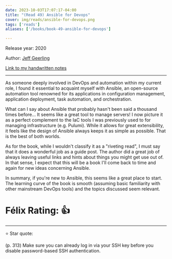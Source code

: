 ```yaml
---
date: 2023-10-03T17:07:17-04:00
title: "(Read 49) Ansible for Devops"
cover: img/reads/ansible-for-devops.png
tags: ['reads']
aliases: ['/books/book-49-ansible-for-devops']

---
```


Release year: 2020

Author: [Jeff Geerling](https://www.linkedin.com/in/jeff-geerling-086bb2a/)

[Link to my handwritten notes](https://drive.google.com/file/d/1G5oOo0zF0D6NBZr12D5d_hsz-hky18eb/view?usp=drive_link)

---

As someone deeply involved in DevOps and automation within my current
role, I found it essential to acquaint myself with Ansible, an
open-source automation tool renowned for its applications in
configuration management, application deployment, task automation, and
orchestration.

What can I say about Ansible that probably hasn't been said a thousand
times before... It seems like a great tool to manage servers! I now
picture it as a perfect complement to the IaC tools I was previously
used to for managing infrastructure (e.g. Pulumi). While it
allows for great extensibility, it feels like the design of Ansible
always keeps it as simple as possible. That is the best of both worlds.

As for the book, while I wouldn't classify it as a "riveting read", I
must say that it does a wonderful job as a guide post. The author did a
great job of always leaving useful links and hints about things you
might get use out of. In that sense, I expect that this will be a book
I'll come back to time and again for new ideas concerning Ansible.

In summary, if you're new to Ansible, this seems like a great place to
start. The learning curve of the book is smooth (assuming basic
familiarity with other mainstream DevOps tools) and the topics discussed
seem relevant.

# Félix Rating: 👍

---
:star: Star quote:

(p. 313) Make sure you can already log in via your SSH key before you
disable password-based SSH authentication.

